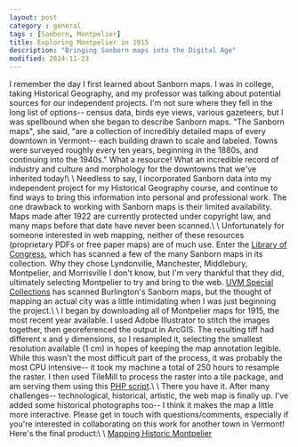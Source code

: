 ```yaml
---
layout: post
category : general
tags : [Sanborn, Montpelier]
title: Exploring Montpelier in 1915
description: "Bringing Sanborn maps into the Digital Age"
modified: 2014-11-23
---
```

I remember the day I first learned about Sanborn maps. I was in college, taking Historical Geography, and my professor was talking about potential sources for our independent projects. I'm not sure where they fell in the long list of options-- census data, birds eye views, various gazeteers, but I was spellbound when she began to describe Sanborn maps. "The Sanborn maps", she said, "are a collection of incredibly detailed maps of every downtown in Vermont-- each building drawn to scale and labeled. Towns were surveyed roughly every ten years, beginning in the 1880s, and continuing into the 1940s." What a resource! What an incredible record of industry and culture and morphology for the downtowns that we've inherited today!\\
\\
Needless to say, I incorporated Sanborn data into my independent project for my Historical Geography course, and continue to find ways to bring this information into personal and professional work. The one drawback to working with Sanborn maps is their limited availability. Maps made after 1922 are currently protected under copyright law, and many maps before that date have never been scanned.\\
\\
Unfortunately for someone interested in web mapping, neither of these resources (proprietary PDFs or free paper maps) are of much use. Enter the [Library of Congress](http://www.loc.gov/rr/geogmap/sanborn/states.php?stateID=52), which has scanned a few of the many Sanborn maps in its collection. Why they chose Lyndonville, Manchester, Middlebury, Montpelier, and Morrisville I don't know, but I'm very thankful that they did, ultimately selecting Montpelier to try and bring to the web. [UVM Special Collections](http://cdi.uvm.edu/collections/getCollection.xql?pid=btvfi) has scanned Burlington's Sanborn maps, but the thought of mapping an actual city was a little intimidating when I was just beginning the project.\\
\\
I began by downloading all of Montpelier maps for 1915, the most recent year available. I used Adobe Illustrator to stitch the images together, then georeferenced the output in ArcGIS. The resulting tiff had different x and y dimensions, so I resampled it, selecting the smallest resolution available (1 cm) in hopes of keeping the map annotation legible. While this wasn't the most difficult part of the process, it was probably the most CPU intensive-- it took my machine a total of 250 hours to resample the raster. I then used TileMill to process the raster into a tile package, and am serving them using this [PHP script](http://carte-libre.fr/map/mbtiles-server-php-demo/mbtiles-server.php.txt).\\
\\
There you have it. After many challenges-- technological, historical, artistic, the web map is finally up. I've added some historical photographs too-- I think it makes the map a little more interactive. Please get in touch with questions/comments, especially if you're interested in collaborating on this work for another town in Vermont! Here's the final product:\\
\\
[Mapping Historic Montpelier](/projects/sanborn/montpelier)

